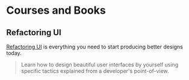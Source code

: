 # Courses and Books

## Refactoring UI

[Refactoring UI](https://refactoringui.com/) is everything you need to start producing better designs today.

> Learn how to design beautiful user interfaces by yourself using specific tactics explained from a developer's point-of-view.